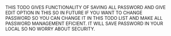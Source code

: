 THIS TODO GIVES FUNCTIONALITY OF SAVING ALL PASSWORD AND GIVE EDIT OPTION IN THIS SO IN FUTURE IF YOU WANT TO CHANGE PASSWORD SO YOU CAN CHANGE IT IN THIS TODO LIST  AND MAKE ALL PASSWORD MANAGEMENT EFICIENT.
IT WILL SAVE PASSWORD IN YOUR LOCAL SO NO WORRY ABOUT SECURITY.
